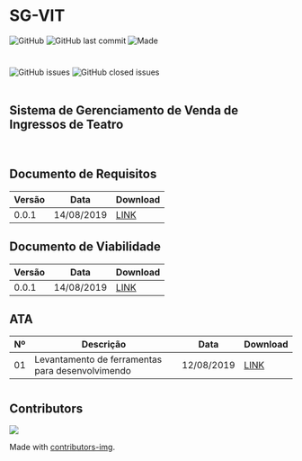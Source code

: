 # SG-VIT

![GitHub](https://img.shields.io/github/license/asilvadev/SG-VIT)
![GitHub last commit](https://img.shields.io/github/last-commit/asilvadev/SG-VIT)
![Made](https://img.shields.io/badge/Made_with-Coffee-red?logo=coffeescript&style=flat)
<br>
#
![GitHub issues](https://img.shields.io/github/issues-raw/asilvadev/SG-VIT)
![GitHub closed issues](https://img.shields.io/github/issues-closed-raw/asilvadev/SG-VIT)
<br><br>
## Sistema de Gerenciamento de Venda de Ingressos de Teatro
<br>

## Documento de Requisitos
|Versão|Data|Download|
|-|-|-|
|0.0.1|14/08/2019|[LINK](https://github.com/asilvadev/SG-VIT/blob/master/Docs/Documento%20de%20EOR%20-%20SG-VIT.pdf)|

## Documento de Viabilidade
|Versão|Data|Download|
|-|-|-|
|0.0.1|14/08/2019|[LINK](https://docs.google.com/document/d/1WcJmFmbdfi0pUfzN5idmCA_Hn8Ov2O_7X2nNpX1f1Jo/edit)|
## ATA
| Nº |Descrição | Data | Download |
|-|-|-|-|
|01|Levantamento de ferramentas para desenvolvimendo|12/08/2019|[LINK](https://github.com/asilvadev/SG-VIT/blob/master/ATA/ATA%2001%20-%20Levantamento%20de%20ferramentas%20para%20desenvolvimento%20-%2012.08.2019.pdf)|

#
## Contributors
<a href="https://github.com/asilvadev/SG-VIT/graphs/contributors">
  <img src="https://contributors-img.firebaseapp.com/image?repo=asilvadev/SG-VIT" />
</a>

Made with [contributors-img](https://contributors-img.firebaseapp.com).


